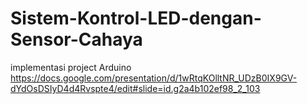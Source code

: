 # Sistem-Kontrol-LED-dengan-Sensor-Cahaya
implementasi project Arduino
https://docs.google.com/presentation/d/1wRtqKOlltNR_UDzB0IX9GV-dYdOsDSIyD4d4Rvspte4/edit#slide=id.g2a4b102ef98_2_103
